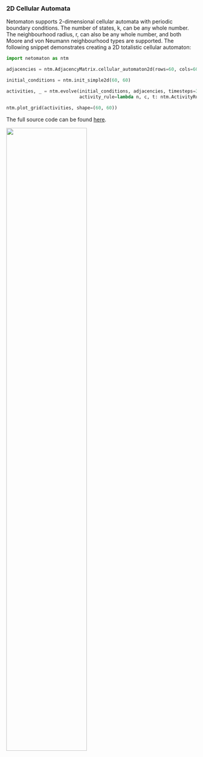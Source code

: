 ### 2D Cellular Automata

Netomaton supports 2-dimensional cellular automata with periodic
boundary conditions. The number of states, k, can be any whole number.
The neighbourhood radius, r, can also be any whole number, and both
Moore and von Neumann neighbourhood types are supported. The following
snippet demonstrates creating a 2D totalistic cellular automaton:

```python
import netomaton as ntm

adjacencies = ntm.AdjacencyMatrix.cellular_automaton2d(rows=60, cols=60, r=1, neighbourhood='Moore')

initial_conditions = ntm.init_simple2d(60, 60)

activities, _ = ntm.evolve(initial_conditions, adjacencies, timesteps=30,
                           activity_rule=lambda n, c, t: ntm.ActivityRule.totalistic_ca(n, k=2, rule=126))

ntm.plot_grid(activities, shape=(60, 60))
```

The full source code can be found [here](https://github.com/lantunes/netomaton/blob/master/demos/totalistic_ca2d/totalistic_2d_demo.py).

<img src="https://raw.githubusercontent.com/lantunes/netomaton/master/resources/rule126.gif" width="65%"/>
